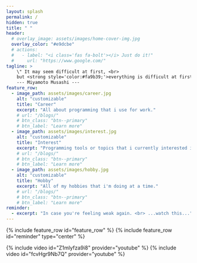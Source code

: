 ```yaml
---
layout: splash
permalink: /
hidden: true
title: " "
header:
  # overlay_image: assets/images/home-cover-img.jpg
  overlay_color: "#e9dcbe"
  # actions:
  #   - label: "<i class='fas fa-bolt'></i> Just do it!"
  #     url: "https://www.google.com/"
tagline: > 
    \" It may seem difficult at first, <br>
    but <strong style='color:#fa9b39;'>everything is difficult at first.</strong>\" <br><br>
    --- Miyamoto Musashi ---
feature_row:
  - image_path: assets/images/career.jpg
    alt: "customizable"
    title: "Career"
    excerpt: "All about programming that i use for work."
    # url: "/blogs/"
    # btn_class: "btn--primary"
    # btn_label: "Learn more"
  - image_path: assets/images/interest.jpg
    alt: "customizable"
    title: "Interest"
    excerpt: "Programming tools or topics that i currently interested in."
    # url: "/blogs/"
    # btn_class: "btn--primary"
    # btn_label: "Learn more" 
  - image_path: assets/images/hobby.jpg
    alt: "customizable"
    title: "Hobby"
    excerpt: "All of my hobbies that i'm doing at a time."
    # url: "/blogs/"
    # btn_class: "btn--primary"
    # btn_label: "Learn more"
reminder:
  - excerpt: "In case you're feeling weak again. <br> ...watch this..."
---
```


{% include feature_row id="feature_row" %}
{% include feature_row id="reminder" type="center" %}

{% include video id="Z1mlyfza9i8" provider="youtube" %}
{% include video id="fcvHgr9Nb7Q" provider="youtube" %}
